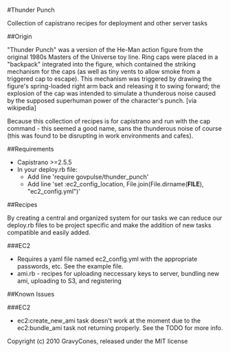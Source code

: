 #Thunder Punch

Collection of capistrano recipes for deployment and other server tasks

##Origin

"Thunder Punch" was a version of the He-Man action figure from the original 1980s Masters of the Universe toy line. Ring caps were placed in a "backpack" integrated into the figure, which contained the striking mechanism for the caps (as well as tiny vents to allow smoke from a triggered cap to escape). This mechanism was triggered by drawing the figure's spring-loaded right arm back and releasing it to swing forward; the explosion of the cap was intended to simulate a thunderous noise caused by the supposed superhuman power of the character's punch. [via wikipedia]

Because this collection of recipes is for capistrano and run with the cap command - this seemed a good name, sans the thunderous noise of course (this was found to be disrupting in work environments and cafes).

##Requirements

* Capistrano >=2.5.5
* In your deploy.rb file:
  * Add line 'require govpulse/thunder_punch'
  * Add line 'set :ec2\_config\_location, File.join(File.dirname(__FILE__), "ec2\_config.yml")'

##Recipes

By creating a central and organized system for our tasks we can reduce our deploy.rb files to be project specific and make the addition of new tasks compatible and easily added.

###EC2

* Requires a yaml file named ec2_config.yml with the appropriate passwords, etc. See the example file.
* ami.rb - recipes for uploading neccessary keys to server, bundling new ami, uploading to S3, and registering

##Known Issues

###EC2

* ec2:create\_new\_ami task doesn't work at the moment due to the ec2:bundle_ami task not returning properly. See the TODO for more info.

Copyright (c) 2010 GravyCones, released under the MIT license